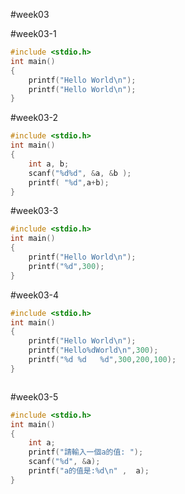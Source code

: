 #week03

#week03-1
```c
#include <stdio.h>
int main()
{
    printf("Hello World\n");
    printf("Hello World\n");
}


```
#week03-2
```c
#include <stdio.h>
int main()
{
    int a, b;
    scanf("%d%d", &a, &b );
    printf( "%d",a+b);
}


```
#week03-3
```c
#include <stdio.h>
int main()
{
    printf("Hello World\n");
    printf("%d",300);
}


```
#week03-4
```c
#include <stdio.h>
int main()
{
    printf("Hello World\n");
    printf("Hello%dWorld\n",300);
    printf("%d %d   %d",300,200,100);
}



```
#week03-5
```c
#include <stdio.h>
int main()
{
    int a;
    printf("請輸入一個a的值: ");
    scanf("%d", &a);
    printf("a的值是:%d\n" ,  a);
}


```
